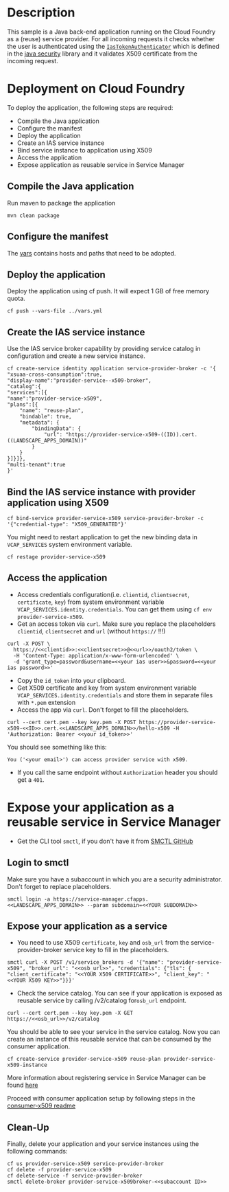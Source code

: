 # Description
This sample is a Java back-end application running on the Cloud Foundry as a (reuse) service provider. For all incoming requests it checks whether the user is authenticated using the 
[`IasTokenAuthenticator`](https://github.com/SAP/cloud-security-xsuaa-integration/blob/x509-app2service/java-security/src/main/java/com/sap/cloud/security/servlet/IasTokenAuthenticator.java) which is defined in the [java security](/java-security) library and it validates X509 certificate from the incoming request.

# Deployment on Cloud Foundry
To deploy the application, the following steps are required:
- Compile the Java application
- Configure the manifest
- Deploy the application    
- Create an IAS service instance
- Bind service instance to application using X509
- Access the application
- Expose application as reusable service in Service Manager

## Compile the Java application
Run maven to package the application
```shell
mvn clean package
```

## Configure the manifest
The [vars](../../vars.yml) contains hosts and paths that need to be adopted.

## Deploy the application
Deploy the application using cf push. It will expect 1 GB of free memory quota.

```shell
cf push --vars-file ../vars.yml
```

## Create the IAS service instance
Use the IAS service broker capability by providing service catalog in configuration and create a new service instance.
```shell script
cf create-service identity application service-provider-broker -c '{
"xsuaa-cross-consumption":true,
"display-name":"provider-service--x509-broker",
"catalog":{
"services":[{
"name":"provider-service-x509",
"plans":[{
    "name": "reuse-plan",
    "bindable": true,
    "metadata": {
        "bindingData": {
            "url": "https://provider-service-x509-((ID)).cert.((LANDSCAPE_APPS_DOMAIN))"
        }
    }
}]}]},
"multi-tenant":true
}'
```

## Bind the IAS service instance with provider application using X509
```shell script
cf bind-service provider-service-x509 service-provider-broker -c '{"credential-type": "X509_GENERATED"}'
```
You might need to restart application to get the new binding data in `VCAP_SERVICES` system environment variable.
```shell script
cf restage provider-service-x509
```

## Access the application
- Access credentials configuration(i.e. `clientid`, `clientsecret`, `certificate`, `key`) from system environment variable `VCAP_SERVICES.identity.credentials`. You can get them using `cf env provider-service-x509`. 
- Get an access token via `curl`. Make sure you replace the placeholders `clientid`, `clientsecret` and `url` (without `https://` !!!) 

```
curl -X POST \
  https://<<clientid>>:<<clientsecret>>@<<url>>/oauth2/token \
  -H 'Content-Type: application/x-www-form-urlencoded' \
  -d 'grant_type=password&username=<<your ias user>>&password=<<your ias password>>'
```
- Copy the `id_token` into your clipboard.
- Get X509 certificate and key from system environment variable `VCAP_SERVICES.identity.credentials` and store them in separate files with `*.pem` extension
- Access the app via `curl`. Don't forget to fill the placeholders.
```shell script
curl --cert cert.pem --key key.pem -X POST https://provider-service-x509-<<ID>>.cert.<<LANDSCAPE_APPS_DOMAIN>>/hello-x509 -H 'Authorization: Bearer <<your id_token>>'
```

You should see something like this:
```
You ('<your email>') can access provider service with x509.
```
- If you call the same endpoint without `Authorization` header you should get a `401`.

# Expose your application as a reusable service in Service Manager
- Get the CLI tool `smctl`, if you don't have it from 
[SMCTL GitHub](https://wiki.wdf.sap.corp/wiki/display/PFS/How+to+register+a+subaccount-scoped+service+broker)
## Login to smctl 
Make sure you have a subaccount in which you are a security administrator. Don't forget to replace placeholders.
```shell script
smctl login -a https://service-manager.cfapps.<<LANDSCAPE_APPS_DOMAIN>> --param subdomain=<<YOUR SUBDOMAIN>>
```
## Expose your application as a service
- You need to use X509 `certificate`, `key` and `osb_url` from the service-provider-broker service key to fill in the placeholders. 
```shell script
smctl curl -X POST /v1/service_brokers -d '{"name": "provider-service-x509", "broker_url": "<<osb_url>>", "credentials": {"tls": { "client_certificate": "<<YOUR X509 CERTIFICATE>>", "client_key": "<<YOUR X509 KEY>>"}}}'
```

- Check the service catalog. You can see if your application is exposed as reusable service by calling /v2/catalog for`osb_url` endpoint.
```shell script
curl --cert cert.pem --key key.pem -X GET https://<<osb_url>>/v2/catalog
```
You should be able to see your service in the service catalog. Now you can create an instance of this reusable service that can be consumed by the consumer application.
```shell script
cf create-service provider-service-x509 reuse-plan provider-service-x509-instance
```

More information about registering service in Service Manager can be found [here](https://wiki.wdf.sap.corp/wiki/display/PFS/How+to+register+a+subaccount-scoped+service+broker)

Proceed with consumer application setup by following steps in the [consumer-x509 readme](../consumer-x509/README.md)

## Clean-Up
Finally, delete your application and your service instances using the following commands:
```
cf us provider-service-x509 service-provider-broker
cf delete -f provider-service-x509
cf delete-service -f service-provider-broker
smctl delete-broker provider-service-x509broker-<<subaccount ID>>
```

